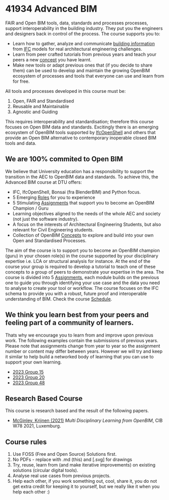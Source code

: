 # 41934 Advanced BIM


FAIR and Open BIM tools, data, standards and processes processes, support interoperability in the building industry. They put you the engineers and designers back in control of the process. The course supports you to:

* Learn how to gather, analyze and communicate [building information] from [IFC] models for real architectural engineering challenges.
* Learn from peer crafted tutorials from previous years and teach your peers a new [concept] you have learnt.
* Make new tools or adapt previous ones that (if you decide to share them) can be used to develop and maintain the growing OpenBIM ecosystem of processes and tools that everyone can use and learn from for free.

All tools and processes developed in this course must be:

1. Open, FAIR and Standardised
2. Reusable and Maintainable
3. Agnostic and Guiding

This requires interoperability and standardisation; therefore this course focuses on Open BIM data and standards. Excitingly there is an emerging ecosystem of OpenBIM tools supported by [IfcOpenShell] and others that provide an Open BIM alternative to contemporary inoperable closed BIM tools and data.

## We are 100% commited to Open BIM
We believe that University education has a responsibility to support the transition in the AEC to OpenBIM data and standards. To achieve this, the Advanced BIM course at DTU offers:
* IFC, IfcOpenShell, Bonsai (fra BlenderBIM) and Python focus.
* 5 Emerging [Roles] for you to experience
* 5 Stimulating [Assignments] that support you to become an OpenBIM Champion / Guru
* Learning objectives aligned to the needs of the whole AEC and society (not just the software industry).
* A focus on the interests of Architectural Engineering Students, but also relevant for Civil Engineering students.
* Collection of OpenBIM [Concepts] to explore and build into your own Open and Standardised Processes.

The aim of the course is to support you to become an OpenBIM champion (guru) in your chosen role(s) in the course supported by your disciplinary expertise i.e. LCA or structural analysis for instance. At the end of the course your group is required to develop a tutorial to teach one of these concepts to a group of peers to demonstrate your expertise in the area. The course is divided into 5 [Assignments], each module builds on the previous one to guide you through identifying your use case and the data you need to analyse to create your tool or workflow. The course focuses on the IFC schema to provide you with a robust, future proof and interoperable understanding of BIM. Check the course [Schedule].

## We think you learn best from your peers and feeling part of a community of learners.
Thats why we encourage you to learn from and improve upon previous work. The following examples contain the submissions of previous years. Please note that assignments change from year to year so the assignment number or content may differ between years. However we will try and keep it similar to help build a networked body of learning that you can use to support your own learning.

* [2023 Group 15](https://github.com/frejahbarkler/dtu_course_41934_group15/tree/main)
* [2023 Group 20](https://github.com/leonschoene/41934_Advanced_BIM_Group_20/tree/main)
* [2023 Group 48](
https://github.com/KaareH/DTU_E23_41934_Advanced-BIM/tree/main)

## Research Based Course
This course is research based and the result of the following papers.
* [McGinley, Krijnen (2021)] *Multi Disciplinary Learning from OpenBIM*, CIB W78 2021, Luxemburg.

## Course rules

1. Use FOSS (Free and Open Source) Solutions first.
1. No PDFs - replace with .md (this) and [.svg] for drawings
1. Try, reuse, learn from (and make iterative improvements) on existing solutions (circular digital tools).
2. Analyse real use cases from previous projects.
1. Help each other, if you work something out, cool, share it, you do not get extra credit for keeping it to yourself, but we really like it when you help each other :)


<!-- links -->

[Assignments]: /41934/Assignments
[IFC]: /41934/Concepts/IFC
[BPMN]: /41934/Concepts/BPMN
[Construction]: /41934/Focus/Construction
[Concepts]: /41934/Concepts
[concept]: /41934/Concepts
[SVG]: /41934/Concepts/SVG
[Roles]: /41934/Roles/README.md

<!--
---
YEAR: 2023
CODE: 41934
ref_variable: ${ref}
---
-->


[building information]: /41934/Concepts/BIM
[IfcOpenShell]: /41934/Concepts/IfcOpenShell
[Schedule]: /41934/Schedule

<!--- papers ---> 
[McGinley, Krijnen (2021)]://www.researchgate.net/publication/355218194_Multi-disciplinary_learning_from_OpenBIM
